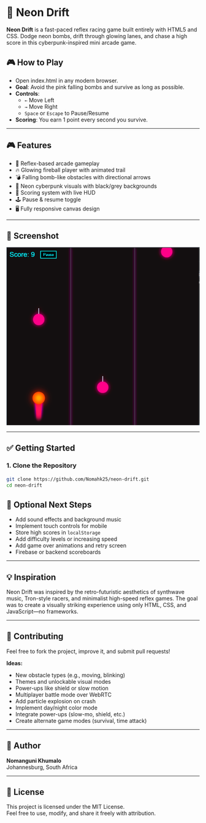 # 🚀 Neon Drift

**Neon Drift** is a fast-paced reflex racing game built entirely with HTML5 and CSS. Dodge neon bombs, drift through glowing lanes, and chase a high score in this cyberpunk-inspired mini arcade game.

## 🎮 How to Play

- Open index.html in any modern browser.
- **Goal**: Avoid the pink falling bombs and survive as long as possible.
- **Controls**:
  - `←` Move Left
  - `→` Move Right
  - `Space` or `Escape` to Pause/Resume
- **Scoring**: You earn 1 point every second you survive.

---

## 🎮 Features

- 🧠 Reflex-based arcade gameplay
- 🔥 Glowing fireball player with animated trail
- 💣 Falling bomb-like obstacles with directional arrows
- 🌌 Neon cyberpunk visuals with black/grey backgrounds
- 🎯 Scoring system with live HUD
- 🕹️ Pause & resume toggle
- 🖥️ Fully responsive canvas design

---

## 📸 Screenshot

![Neon Drift Game Screenshot](./neon_drift_game.png)

---

## ✅ Getting Started

### 1. Clone the Repository

```bash
git clone https://github.com/Nomahk25/neon-drift.git
cd neon-drift
```

## 🚀 Optional Next Steps

- Add sound effects and background music  
- Implement touch controls for mobile  
- Store high scores in `localStorage`  
- Add difficulty levels or increasing speed  
- Add game over animations and retry screen  
- Firebase or backend scoreboards

---

## 💡 Inspiration

Neon Drift was inspired by the retro-futuristic aesthetics of synthwave music, Tron-style racers, and minimalist high-speed reflex games. The goal was to create a visually striking experience using only HTML, CSS, and JavaScript—no frameworks.

---

## 🤝 Contributing

Feel free to fork the project, improve it, and submit pull requests!

**Ideas:**
- New obstacle types (e.g., moving, blinking)
- Themes and unlockable visual modes
- Power-ups like shield or slow motion
- Multiplayer battle mode over WebRTC
- Add particle explosion on crash
- Implement day/night color mode
- Integrate power-ups (slow-mo, shield, etc.)
- Create alternate game modes (survival, time attack)

---

## 👤 Author

**Nomanguni Khumalo**  
Johannesburg, South Africa

---

## 📄 License

This project is licensed under the MIT License.  
Feel free to use, modify, and share it freely with attribution.
